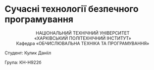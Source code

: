 # Сучасні технології безпечного програмування

<div align="center">
НАЦІОНАЛЬНИЙ ТЕХНІЧНИЙ УНІВЕРСИТЕТ<br/>
«ХАРКІВСЬКИЙ ПОЛІТЕХНІЧНИЙ ІНСТИТУТ»<br/>
Кафедра «ОБЧИСЛЮВАЛЬНА ТЕХНІКА ТА ПРОГРАМУВАННЯ»
</div>

Студент: Кулик Данііл

Група: КН-Н922б
